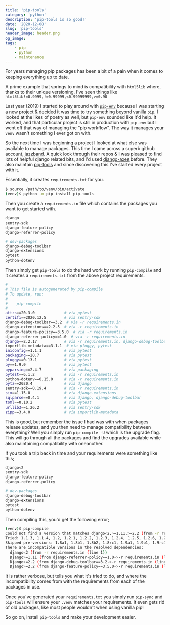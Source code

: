 ```yaml
---
title: 'pip-tools'
category: 'python'
description: 'pip-tools is so good!'
date: '2020-12-08'
slug: 'pip-tools'
header_image: header.png
og_image: 
tags:
    - pip
    - python
    - maintenance
---
```


For years managing pip packages has been a bit of a pain when it comes to keeping everything up to date.

A prime example that springs to mind is compatibility with ``html5lib`` where, thanks to their unique versioning, I've seen things like ``html5lib!=0.9999,!=0.99999,<0.99999999,>=0.90``

Last year (2019) I started to play around with [``pip-env``](https://pypi.org/project/pipenv/) because I was starting a new project & decided it was time to try something beyond vanilla ``pip``. I looked at the likes of poetry as well, but ``pip-env`` sounded like it'd help. It worked, and that particular project is still in production with ``pip-env`` but I went off that way of managing the "pip workflow". The way it manages your ``venv`` wasn't something I ever got on with.

So the next time I was beginning a project I looked at what else was available to manage packages. This time I came across a superb github account, [jazzband](https://github.com/jazzband). A quick look through their repos & I was pleased to find lots of helpful django related bits, and I'd used [django-axes](https://github.com/jazzband/django-axes) before. They also maintain [pip-tools](https://github.com/jazzband/pip-tools) and since discovering this I've started every project with it.

Essentially, it creates ``requirements.txt`` for you.

```bash
$ source /path/to/venv/bin/activate
(venv)$ python -m pip install pip-tools
```

Then you create a ``requirements.in`` file which contains the packages you want to get started with.

```bash
django
sentry-sdk
django-feature-policy
django-referrer-policy

# dev-packages
django-debug-toolbar
django-extensions
pytest
python-dotenv
```

Then simply get ``pip-tools`` to do the hard work by running ``pip-compile`` and it creates a ``requirements.txt`` from the above project requirements.

```bash
#
# This file is autogenerated by pip-compile
# To update, run:
#
#    pip-compile
#
attrs==20.3.0             # via pytest
certifi==2020.12.5        # via sentry-sdk
django-debug-toolbar==3.2  # via -r requirements.in
django-extensions==2.2.5  # via -r requirements.in
django-feature-policy==3.5.0  # via -r requirements.in
django-referrer-policy==1.0  # via -r requirements.in
django==2.2.17            # via -r requirements.in, django-debug-toolbar, django-feature-policy, django-referrer-policy
importlib-metadata==3.1.1  # via pluggy, pytest
iniconfig==1.1.1          # via pytest
packaging==20.7           # via pytest
pluggy==0.13.1            # via pytest
py==1.9.0                 # via pytest
pyparsing==2.4.7          # via packaging
pytest==6.1.2             # via -r requirements.in
python-dotenv==0.15.0     # via -r requirements.in
pytz==2020.4              # via django
sentry-sdk==0.19.4        # via -r requirements.in
six==1.15.0               # via django-extensions
sqlparse==0.4.1           # via django, django-debug-toolbar
toml==0.10.2              # via pytest
urllib3==1.26.2           # via sentry-sdk
zipp==3.4.0               # via importlib-metadata
```

This is good, but remember the issue I had was with when packages release updates, and you then need to manage compatibility between everything? Well you simply run ``pip-compile -U`` which is the upgrade flag. This will go through all the packages and find the upgrades available while also maintaining compatibility with oneanother.

If you took a trip back in time and your requirements were something like this;

```bash
django<2
sentry-sdk
django-feature-policy
django-referrer-policy

# dev-packages
django-debug-toolbar
django-extensions
pytest
python-dotenv
```

Then compiling this, you'd get the following error;

```bash
(venv)$ pip-compile
Could not find a version that matches django<2,>=1.11,>=2.2 (from -r requirements.in (line 1))
Tried: 1.1.3, 1.1.4, 1.2, 1.2.1, 1.2.2, 1.2.3, 1.2.4, 1.2.5, 1.2.6, 1.2.7, 1.3, 1.3.1, 1.3.2, 1.3.3, 1.3.4, 1.3.5, 1.3.6, 1.3.7, 1.4, 1.4.1, 1.4.2, 1.4.3, 1.4.4, 1.4.5, 1.4.6, 1.4.7, 1.4.8, 1.4.9, 1.4.10, 1.4.11, 1.4.12, 1.4.13, 1.4.14, 1.4.15, 1.4.16, 1.4.17, 1.4.18, 1.4.19, 1.4.20, 1.4.21, 1.4.22, 1.5, 1.5.1, 1.5.2, 1.5.2, 1.5.3, 1.5.4, 1.5.5, 1.5.6, 1.5.7, 1.5.8, 1.5.8, 1.5.9, 1.5.10, 1.5.11, 1.5.12, 1.5.12, 1.6, 1.6, 1.6.1, 1.6.1, 1.6.2, 1.6.2, 1.6.3, 1.6.3, 1.6.4, 1.6.4, 1.6.5, 1.6.5, 1.6.6, 1.6.6, 1.6.7, 1.6.7, 1.6.8, 1.6.8, 1.6.9, 1.6.9, 1.6.10, 1.6.10, 1.6.11, 1.6.11, 1.7, 1.7, 1.7.1, 1.7.1, 1.7.2, 1.7.2, 1.7.3, 1.7.3, 1.7.4, 1.7.4, 1.7.5, 1.7.5, 1.7.6, 1.7.6, 1.7.7, 1.7.7, 1.7.8, 1.7.8, 1.7.9, 1.7.9, 1.7.10, 1.7.10, 1.7.11, 1.7.11, 1.8, 1.8, 1.8.1, 1.8.1, 1.8.2, 1.8.2, 1.8.3, 1.8.3, 1.8.4, 1.8.4, 1.8.5, 1.8.5, 1.8.6, 1.8.6, 1.8.7, 1.8.7, 1.8.8, 1.8.8, 1.8.9, 1.8.9, 1.8.10, 1.8.10, 1.8.11, 1.8.11, 1.8.12, 1.8.12, 1.8.13, 1.8.13, 1.8.14, 1.8.14, 1.8.15, 1.8.15, 1.8.16, 1.8.16, 1.8.17, 1.8.17, 1.8.18, 1.8.18, 1.8.19, 1.8.19, 1.9, 1.9, 1.9.1, 1.9.1, 1.9.2, 1.9.2, 1.9.3, 1.9.3, 1.9.4, 1.9.4, 1.9.5, 1.9.5, 1.9.6, 1.9.6, 1.9.7, 1.9.7, 1.9.8, 1.9.8, 1.9.9, 1.9.9, 1.9.10, 1.9.10, 1.9.11, 1.9.11, 1.9.12, 1.9.12, 1.9.13, 1.9.13, 1.10, 1.10, 1.10.1, 1.10.1, 1.10.2, 1.10.2, 1.10.3, 1.10.3, 1.10.4, 1.10.4, 1.10.5, 1.10.5, 1.10.6, 1.10.6, 1.10.7, 1.10.7, 1.10.8, 1.10.8, 1.11, 1.11, 1.11.1, 1.11.1, 1.11.2, 1.11.2, 1.11.3, 1.11.3, 1.11.4, 1.11.4, 1.11.5, 1.11.5, 1.11.6, 1.11.6, 1.11.7, 1.11.7, 1.11.8, 1.11.8, 1.11.9, 1.11.9, 1.11.10, 1.11.10, 1.11.11, 1.11.11, 1.11.12, 1.11.12, 1.11.13, 1.11.13, 1.11.14, 1.11.14, 1.11.15, 1.11.15, 1.11.16, 1.11.16, 1.11.17, 1.11.17, 1.11.18, 1.11.18, 1.11.20, 1.11.20, 1.11.21, 1.11.21, 1.11.22, 1.11.22, 1.11.23, 1.11.23, 1.11.24, 1.11.24, 1.11.25, 1.11.25, 1.11.26, 1.11.26, 1.11.27, 1.11.27, 1.11.28, 1.11.28, 1.11.29, 1.11.29, 2.0, 2.0, 2.0.1, 2.0.1, 2.0.2, 2.0.2, 2.0.3, 2.0.3, 2.0.4, 2.0.4, 2.0.5, 2.0.5, 2.0.6, 2.0.6, 2.0.7, 2.0.7, 2.0.8, 2.0.8, 2.0.9, 2.0.9, 2.0.10, 2.0.10, 2.0.12, 2.0.12, 2.0.13, 2.0.13, 2.1, 2.1, 2.1.1, 2.1.1, 2.1.2, 2.1.2, 2.1.3, 2.1.3, 2.1.4, 2.1.4, 2.1.5, 2.1.5, 2.1.7, 2.1.7, 2.1.8, 2.1.8, 2.1.9, 2.1.9, 2.1.10, 2.1.10, 2.1.11, 2.1.11, 2.1.12, 2.1.12, 2.1.13, 2.1.13, 2.1.14, 2.1.14, 2.1.15, 2.1.15, 2.2, 2.2, 2.2.1, 2.2.1, 2.2.2, 2.2.2, 2.2.3, 2.2.3, 2.2.4, 2.2.4, 2.2.5, 2.2.5, 2.2.6, 2.2.6, 2.2.7, 2.2.7, 2.2.8, 2.2.8, 2.2.9, 2.2.9, 2.2.10, 2.2.10, 2.2.11, 2.2.11, 2.2.12, 2.2.12, 2.2.13, 2.2.13, 2.2.14, 2.2.14, 2.2.15, 2.2.15, 2.2.16, 2.2.16, 2.2.17, 2.2.17, 3.0, 3.0, 3.0.1, 3.0.1, 3.0.2, 3.0.2, 3.0.3, 3.0.3, 3.0.4, 3.0.4, 3.0.5, 3.0.5, 3.0.6, 3.0.6, 3.0.7, 3.0.7, 3.0.8, 3.0.8, 3.0.9, 3.0.9, 3.0.10, 3.0.10, 3.0.11, 3.0.11, 3.1, 3.1, 3.1.1, 3.1.1, 3.1.2, 3.1.2, 3.1.3, 3.1.3, 3.1.4, 3.1.4
Skipped pre-versions: 1.8a1, 1.8b1, 1.8b2, 1.8rc1, 1.9a1, 1.9b1, 1.9rc1, 1.9rc2, 1.10a1, 1.10a1, 1.10b1, 1.10b1, 1.10rc1, 1.10rc1, 1.11a1, 1.11b1, 1.11rc1, 1.11rc1, 2.0a1, 2.0b1, 2.0rc1, 2.1a1, 2.1b1, 2.1rc1, 2.2a1, 2.2a1, 2.2b1, 2.2b1, 2.2rc1, 2.2rc1, 3.0a1, 3.0a1, 3.0b1, 3.0b1, 3.0rc1, 3.0rc1, 3.1a1, 3.1a1, 3.1b1, 3.1b1, 3.1rc1, 3.1rc1
There are incompatible versions in the resolved dependencies:
  django<2 (from -r requirements.in (line 1))
  Django>=1.11 (from django-referrer-policy==1.0->-r requirements.in (line 4))
  Django>=2.2 (from django-debug-toolbar==3.2->-r requirements.in (line 7))
  Django>=2.2 (from django-feature-policy==3.5.0->-r requirements.in (line 3))
```

It is rather verbose, but tells you what it's tried to do, and where the incompatibility comes from with the requirements from each of the packages in use.

Once you've generated your ``requirements.txt`` you simply run ``pip-sync`` and ``pip-tools`` will ensure your ``.venv`` matches your requirements. It even gets rid of old packages, like most people wouldn't when using vanilla pip!

So go on, install ``pip-tools`` and make your development easier.
